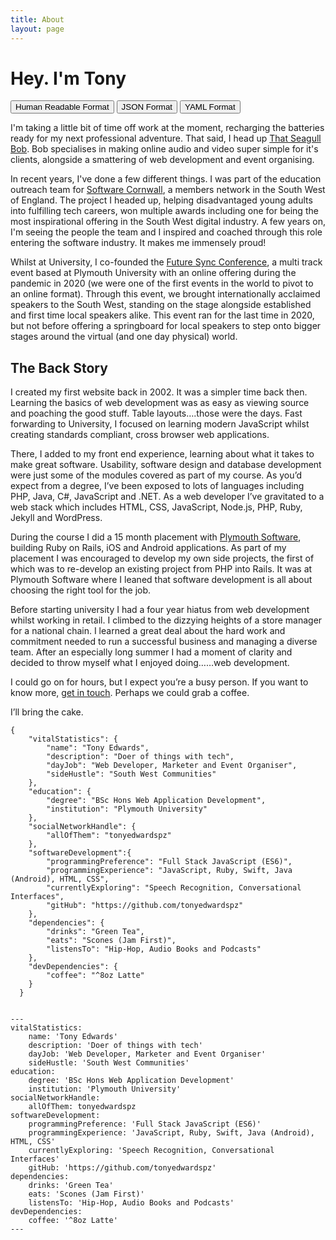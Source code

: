 ```yaml
---
title: About
layout: page
---
```


<h1 id="aboutMe">Hey. I'm Tony</h1>

<p class="about-buttons">
  <button id="HumanReadableButton" onclick="showHideAbout('human');" class="general-button active">Human Readable Format</button>
  <button id="jsonButton" onclick="showHideAbout('json');" class="general-button">JSON Format</button>
  <button id="YAMLButton" onclick="showHideAbout('yaml');" class="general-button">YAML Format</button>
</p>

<div id="about-human" class="show-about">
  <p>I'm taking a little bit of time off work at the moment, recharging the batteries ready for my next professional adventure. That said, I head up <a href="https://thatseagullbob.co.uk">That Seagull Bob</a>. Bob specialises in making online audio and video super simple for it's clients, alongside a smattering of web development and event organising.</p>

  <p>In recent years, I've done a few different things. I was part of the education outreach team for <a href="https://softwarecornwall.org">Software Cornwall</a>, a members network in the South West of England. The project I headed up, helping disadvantaged young adults into fulfilling tech careers, won multiple awards including one for being the most inspirational offering in the South West digital industry. A few years on, I'm seeing the people the team and I inspired and coached through this role entering the software industry. It makes me immensely proud!</p>

  <p> Whilst at University, I co-founded the <a href="https://futuresync.co.uk">Future Sync Conference</a>, a multi track event based at Plymouth University with an online offering during the pandemic in 2020 (we were one of the first events in the world to pivot to an online format). Through this event, we brought internationally acclaimed speakers to the South West, standing on the stage alongside established and first time local speakers alike. This event ran for the last time in 2020, but not before offering a springboard for local speakers to step onto bigger stages around the virtual (and one day physical) world.</p>

  <h2>The Back Story</h2>

  <p>I created my first website back in 2002. It was a simpler time back then. Learning
  the basics of web development was as easy as viewing source and poaching the good stuff.
  Table layouts….those were the days. Fast forwarding to University, I focused on learning
  modern JavaScript whilst creating standards compliant, cross browser web applications.</p>

  <p>There, I added to my front end experience, learning about what it takes
  to make great software. Usability, software design and database development were just some of
  the modules covered as part of my course. As you’d expect from a degree, I’ve been
  exposed to lots of languages including PHP, Java, C#, JavaScript and .NET. As a web
  developer I’ve gravitated to a web stack which includes HTML, CSS, JavaScript, Node.js,
  PHP, Ruby, Jekyll and WordPress.</p>

  <p>During the course I did a 15 month placement with <a href="https://plymouthsoftware.com">Plymouth Software</a>, building Ruby on Rails,
  iOS and Android applications. As part of my placement I was encouraged to develop my own
  side projects, the first of which was to re-develop an existing project from PHP into Rails.
  It was at Plymouth Software where I leaned that software development is all about
  choosing the right tool for the job.</p>

  <p>Before starting university I had a four year hiatus from web development whilst working
  in retail. I climbed to the dizzying heights of a store manager for a national chain. I
  learned a great deal about the hard work and commitment needed to run a successful
  business and managing a diverse team. After an especially long summer I had a moment
  of clarity and decided to throw myself what I enjoyed doing……web development.</p>

  <p>I could go on for hours, but I expect you’re a busy person. If you want to know more,
  <a href="https://tonyedwardspz.co.uk/contact/" alt="Contact Me Page">get in touch</a>. Perhaps we could grab a coffee.</p>

  <p>I’ll bring the cake.</p>
</div>

<div id="about-json" class="hide-about">
  <pre><code>{
    "vitalStatistics": {
        "name": "Tony Edwards",
        "description": "Doer of things with tech",
        "dayJob": "Web Developer, Marketer and Event Organiser",
        "sideHustle": "South West Communities"
    },
    "education": {
        "degree": "BSc Hons Web Application Development",
        "institution": "Plymouth University"
    },
    "socialNetworkHandle": {
        "allOfThem": "tonyedwardspz"
    },
    "softwareDevelopment":{
        "programmingPreference": "Full Stack JavaScript (ES6)",
        "programmingExperience": "JavaScript, Ruby, Swift, Java (Android), HTML, CSS",
        "currentlyExploring": "Speech Recognition, Conversational Interfaces",
        "gitHub": "https://github.com/tonyedwardspz"
    },
    "dependencies": {
        "drinks": "Green Tea",
        "eats": "Scones (Jam First)",
        "listensTo": "Hip-Hop, Audio Books and Podcasts"
    },
    "devDependencies": {
        "coffee": "^8oz Latte"
    }
  }
  </code></pre>
</div>


<div id="about-yaml" class="hide-about">
  <pre><code>---
vitalStatistics:
    name: 'Tony Edwards'
    description: 'Doer of things with tech'
    dayJob: 'Web Developer, Marketer and Event Organiser'
    sideHustle: 'South West Communities'
education:
    degree: 'BSc Hons Web Application Development'
    institution: 'Plymouth University'
socialNetworkHandle:
    allOfThem: tonyedwardspz
softwareDevelopment:
    programmingPreference: 'Full Stack JavaScript (ES6)'
    programmingExperience: 'JavaScript, Ruby, Swift, Java (Android), HTML, CSS'
    currentlyExploring: 'Speech Recognition, Conversational Interfaces'
    gitHub: 'https://github.com/tonyedwardspz'
dependencies:
    drinks: 'Green Tea'
    eats: 'Scones (Jam First)'
    listensTo: 'Hip-Hop, Audio Books and Podcasts'
devDependencies:
    coffee: '^8oz Latte'
---
  </code></pre>
</div>
